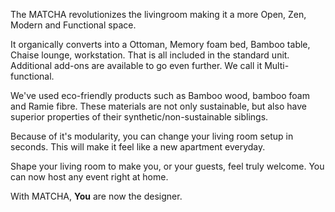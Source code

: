 <div class="row">
  <div class="col-xs-12 col-sm-6">
    <p>The MATCHA revolutionizes the livingroom making it a more Open, Zen, Modern and Functional space.</p>
    <p>It organically converts into a Ottoman, Memory foam bed, Bamboo table, Chaise lounge, workstation. That is all included in the standard unit. Additional add-ons are available to go even further. We call it Multi-functional.</p>
    <p>We've used eco-friendly products such as Bamboo wood, bamboo foam and Ramie fibre. These materials are not only sustainable, but also have superior properties of their synthetic/non-sustainable siblings.</p>
  </div>
  <div class="col-xs-12 col-sm-6">
    <p>Because of it's modularity, you can change your living room setup in seconds. This will make it feel like a new apartment everyday.</p>
    <p>Shape your living room to make you, or your guests, feel truly welcome. You can now host any event right at home.</p>
    <p>With MATCHA, <strong>You</strong> are now the designer.</p>
  </div>
</div>
